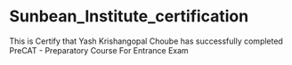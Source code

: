 # Sunbean_Institute_certification
This is Certify that Yash Krishangopal Choube has successfully completed PreCAT - Preparatory Course For Entrance Exam
